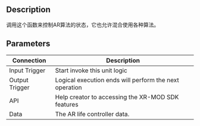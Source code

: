 ## Description

调用这个函数来控制AR算法的状态，它也允许混合使用各种算法。

## Parameters

| Connection     | Description                                            |
| -------------- | ------------------------------------------------------ |
| Input Trigger  | Start invoke this unit logic                           |
| Output Trigger | Logical execution ends will perform the next operation |
| API            | Help creator to accessing the XR-MOD SDK features      |
| Data           | The AR life controller data.                           |
